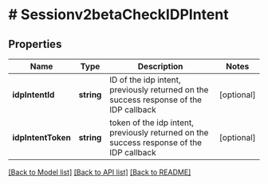 # # Sessionv2betaCheckIDPIntent

## Properties

Name | Type | Description | Notes
------------ | ------------- | ------------- | -------------
**idpIntentId** | **string** | ID of the idp intent, previously returned on the success response of the IDP callback | [optional]
**idpIntentToken** | **string** | token of the idp intent, previously returned on the success response of the IDP callback | [optional]

[[Back to Model list]](../../README.md#models) [[Back to API list]](../../README.md#endpoints) [[Back to README]](../../README.md)
